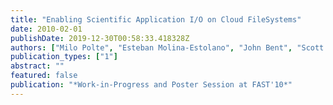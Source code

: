 ```yaml
---
title: "Enabling Scientific Application I/O on Cloud FileSystems"
date: 2010-02-01
publishDate: 2019-12-30T00:58:33.418328Z
authors: ["Milo Polte", "Esteban Molina-Estolano", "John Bent", "Scott A. Brandt", "Garth A. Gibson", "Maya Gokhale", "Carlos Maltzahn", "Meghan Wingate"]
publication_types: ["1"]
abstract: ""
featured: false
publication: "*Work-in-Progress and Poster Session at FAST'10*"
---
```


